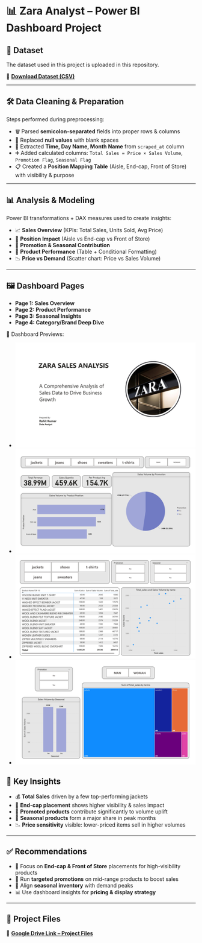 # 📊 Zara Analyst – Power BI Dashboard Project

## 📂 Dataset
The dataset used in this project is uploaded in this repository.  

📌 [**Download Dataset (CSV)**](https://github.com/rohitkumar10x/Zara-Analysis/blob/main/Zara_Sales_Analysis.csv)

---

## 🛠️ Data Cleaning & Preparation
Steps performed during preprocessing:

- 🗑️ Parsed **semicolon-separated** fields into proper rows & columns  
- 🚫 Replaced **null values** with blank spaces  
- 📆 Extracted **Time, Day Name, Month Name** from `scraped_at` column  
- ➕ Added calculated columns: `Total Sales = Price × Sales Volume`, `Promotion Flag`, `Seasonal Flag`  
- 📋 Created a **Position Mapping Table** (Aisle, End-cap, Front of Store) with visibility & purpose  

---

## 📊 Analysis & Modeling
Power BI transformations + DAX measures used to create insights:

- 📈 **Sales Overview** (KPIs: Total Sales, Units Sold, Avg Price)  
- 🏬 **Position Impact** (Aisle vs End-cap vs Front of Store)  
- 🎯 **Promotion & Seasonal Contribution**  
- 🧥 **Product Performance** (Table + Conditional Formatting)  
- 📉 **Price vs Demand** (Scatter chart: Price vs Sales Volume)  

---

## 🖼️ Dashboard Pages
- **Page 1: Sales Overview**  
- **Page 2: Product Performance**  
- **Page 3: Seasonal Insights**  
- **Page 4: Category/Brand Deep Dive**  

📌 Dashboard Previews:  
- ![Page 1](./Zara%20Analysis_page-0001.jpg)  
- ![Page 2](./Zara%20Analysis_page-0002.jpg)  
- ![Page 3](./Zara%20Analysis_page-0003.jpg)  
- ![Page 4](./Zara%20Analysis_page-0004.jpg)  

## 🔑 Key Insights
- 💰 **Total Sales** driven by a few top-performing jackets  
- 🏬 **End-cap placement** shows higher visibility & sales impact  
- 🎯 **Promoted products** contribute significantly to volume uplift  
- 🍂 **Seasonal products** form a major share in peak months  
- 📉 **Price sensitivity** visible: lower-priced items sell in higher volumes  

---

## ✅ Recommendations
- 🚀 Focus on **End-cap & Front of Store** placements for high-visibility products  
- 🎯 Run **targeted promotions** on mid-range products to boost sales  
- 🍂 Align **seasonal inventory** with demand peaks  
- 📊 Use dashboard insights for **pricing & display strategy**  

---

## 📂 Project Files
📌 [**Google Drive Link – Project Files**](https://drive.google.com/drive/folders/16m97H-uDh0pHgVCN8au4XvKxLZfUtcfG?dmr=1&ec=wgc-drive-globalnav-goto)

